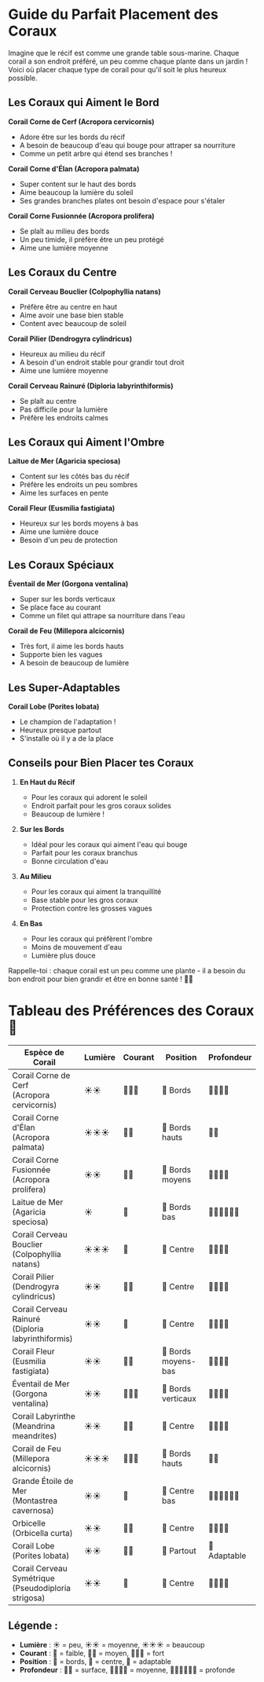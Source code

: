 # Guide du Parfait Placement des Coraux

Imagine que le récif est comme une grande table sous-marine. Chaque corail a son endroit préféré, un peu comme chaque plante dans un jardin ! Voici où placer chaque type de corail pour qu'il soit le plus heureux possible.

## Les Coraux qui Aiment le Bord
**Corail Corne de Cerf (Acropora cervicornis)**
- Adore être sur les bords du récif
- A besoin de beaucoup d'eau qui bouge pour attraper sa nourriture
- Comme un petit arbre qui étend ses branches !

**Corail Corne d'Élan (Acropora palmata)**
- Super content sur le haut des bords
- Aime beaucoup la lumière du soleil
- Ses grandes branches plates ont besoin d'espace pour s'étaler

**Corail Corne Fusionnée (Acropora prolifera)**
- Se plaît au milieu des bords
- Un peu timide, il préfère être un peu protégé
- Aime une lumière moyenne

## Les Coraux du Centre
**Corail Cerveau Bouclier (Colpophyllia natans)**
- Préfère être au centre en haut
- Aime avoir une base bien stable
- Content avec beaucoup de soleil

**Corail Pilier (Dendrogyra cylindricus)**
- Heureux au milieu du récif
- A besoin d'un endroit stable pour grandir tout droit
- Aime une lumière moyenne

**Corail Cerveau Rainuré (Diploria labyrinthiformis)**
- Se plaît au centre
- Pas difficile pour la lumière
- Préfère les endroits calmes

## Les Coraux qui Aiment l'Ombre
**Laitue de Mer (Agaricia speciosa)**
- Content sur les côtés bas du récif
- Préfère les endroits un peu sombres
- Aime les surfaces en pente

**Corail Fleur (Eusmilia fastigiata)**
- Heureux sur les bords moyens à bas
- Aime une lumière douce
- Besoin d'un peu de protection

## Les Coraux Spéciaux
**Éventail de Mer (Gorgona ventalina)**
- Super sur les bords verticaux
- Se place face au courant
- Comme un filet qui attrape sa nourriture dans l'eau

**Corail de Feu (Millepora alcicornis)**
- Très fort, il aime les bords hauts
- Supporte bien les vagues
- A besoin de beaucoup de lumière

## Les Super-Adaptables
**Corail Lobe (Porites lobata)**
- Le champion de l'adaptation !
- Heureux presque partout
- S'installe où il y a de la place

## Conseils pour Bien Placer tes Coraux
1. **En Haut du Récif**
   - Pour les coraux qui adorent le soleil
   - Endroit parfait pour les gros coraux solides
   - Beaucoup de lumière !

2. **Sur les Bords**
   - Idéal pour les coraux qui aiment l'eau qui bouge
   - Parfait pour les coraux branchus
   - Bonne circulation d'eau

3. **Au Milieu**
   - Pour les coraux qui aiment la tranquillité
   - Base stable pour les gros coraux
   - Protection contre les grosses vagues

4. **En Bas**
   - Pour les coraux qui préfèrent l'ombre
   - Moins de mouvement d'eau
   - Lumière plus douce

Rappelle-toi : chaque corail est un peu comme une plante - il a besoin du bon endroit pour bien grandir et être en bonne santé ! 🌊🐠


# Tableau des Préférences des Coraux 🌊

| Espèce de Corail | Lumière | Courant | Position | Profondeur |
|-----------------|---------|----------|-----------|------------|
| Corail Corne de Cerf<br>(Acropora cervicornis) | ☀️☀️ | 🌊🌊🌊 | 🏃 Bords | 🏊‍♂️🏊‍♂️ |
| Corail Corne d'Élan<br>(Acropora palmata) | ☀️☀️☀️ | 🌊🌊 | 🏃 Bords hauts | 🏊‍♂️ |
| Corail Corne Fusionnée<br>(Acropora prolifera) | ☀️☀️ | 🌊🌊 | 🏃 Bords moyens | 🏊‍♂️🏊‍♂️ |
| Laitue de Mer<br>(Agaricia speciosa) | ☀️ | 🌊 | 🏃 Bords bas | 🏊‍♂️🏊‍♂️🏊‍♂️ |
| Corail Cerveau Bouclier<br>(Colpophyllia natans) | ☀️☀️☀️ | 🌊 | 🎯 Centre | 🏊‍♂️🏊‍♂️ |
| Corail Pilier<br>(Dendrogyra cylindricus) | ☀️☀️ | 🌊🌊 | 🎯 Centre | 🏊‍♂️🏊‍♂️ |
| Corail Cerveau Rainuré<br>(Diploria labyrinthiformis) | ☀️☀️ | 🌊 | 🎯 Centre | 🏊‍♂️🏊‍♂️ |
| Corail Fleur<br>(Eusmilia fastigiata) | ☀️☀️ | 🌊🌊 | 🏃 Bords moyens-bas | 🏊‍♂️🏊‍♂️ |
| Éventail de Mer<br>(Gorgona ventalina) | ☀️☀️ | 🌊🌊🌊 | 🏃 Bords verticaux | 🏊‍♂️🏊‍♂️ |
| Corail Labyrinthe<br>(Meandrina meandrites) | ☀️☀️ | 🌊🌊 | 🎯 Centre | 🏊‍♂️🏊‍♂️ |
| Corail de Feu<br>(Millepora alcicornis) | ☀️☀️☀️ | 🌊🌊🌊 | 🏃 Bords hauts | 🏊‍♂️ |
| Grande Étoile de Mer<br>(Montastrea cavernosa) | ☀️☀️ | 🌊 | 🎯 Centre bas | 🏊‍♂️🏊‍♂️🏊‍♂️ |
| Orbicelle<br>(Orbicella curta) | ☀️☀️ | 🌊🌊 | 🎯 Centre | 🏊‍♂️🏊‍♂️ |
| Corail Lobe<br>(Porites lobata) | ☀️☀️ | 🌊🌊 | 🌟 Partout | 🌟 Adaptable |
| Corail Cerveau Symétrique<br>(Pseudodiploria strigosa) | ☀️☀️ | 🌊 | 🎯 Centre | 🏊‍♂️🏊‍♂️ |

## Légende :
- **Lumière** : ☀️ = peu, ☀️☀️ = moyenne, ☀️☀️☀️ = beaucoup
- **Courant** : 🌊 = faible, 🌊🌊 = moyen, 🌊🌊🌊 = fort
- **Position** : 🏃 = bords, 🎯 = centre, 🌟 = adaptable
- **Profondeur** : 🏊‍♂️ = surface, 🏊‍♂️🏊‍♂️ = moyenne, 🏊‍♂️🏊‍♂️🏊‍♂️ = profonde